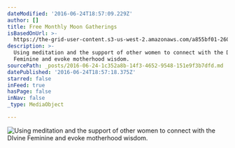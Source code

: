 ```yaml
---
dateModified: '2016-06-24T18:57:09.229Z'
author: []
title: Free Monthly Moon Gatherings
isBasedOnUrl: >-
  https://the-grid-user-content.s3-us-west-2.amazonaws.com/a855bf01-2603-43f6-95ac-3de6a4b3251c.jpg
description: >-
  Using meditation and the support of other women to connect with the DIvine
  Feminine and evoke motherhood wisdom.
sourcePath: _posts/2016-06-24-1c352a8b-14f3-4652-9548-151e9f3b7dfd.md
datePublished: '2016-06-24T18:57:18.375Z'
starred: false
inFeed: true
hasPage: false
inNav: false
_type: MediaObject

---
```

![Using meditation and the support of other women to connect with the DIvine Feminine and evoke motherhood wisdom.](https://the-grid-user-content.s3-us-west-2.amazonaws.com/a855bf01-2603-43f6-95ac-3de6a4b3251c.jpg)
